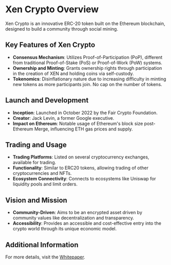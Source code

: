 # Xen Crypto Overview

Xen Crypto is an innovative ERC-20 token built on the Ethereum blockchain, designed to build a community through social mining.

## Key Features of Xen Crypto

- **Consensus Mechanism**: Utilizes Proof-of-Participation (PoP), different from traditional Proof-of-Stake (PoS) or Proof-of-Work (PoW) systems.
- **Ownership and Minting**: Grants ownership rights through participation in the creation of XEN and holding coins via self-custody.
- **Tokenomics**: Disinflationary nature due to increasing difficulty in minting new tokens as more participants join. No cap on the number of tokens.

## Launch and Development

- **Inception**: Launched in October 2022 by the Fair Crypto Foundation.
- **Creator**: Jack Levin, a former Google executive.
- **Impact on Ethereum**: Notable usage of Ethereum's block size post-Ethereum Merge, influencing ETH gas prices and supply.

## Trading and Usage

- **Trading Platforms**: Listed on several cryptocurrency exchanges, available for trading.
- **Functionality**: Similar to ERC20 tokens, allowing trading of other cryptocurrencies and NFTs.
- **Ecosystem Connectivity**: Connects to ecosystems like Uniswap for liquidity pools and limit orders.

## Vision and Mission

- **Community-Driven**: Aims to be an encrypted asset driven by community values like decentralization and transparency.
- **Accessibility**: Provides an accessible and cost-effective entry into the crypto world through its unique economic model.

## Additional Information

For more details, visit the [Whitepaper](https://faircrypto.org/xencryptolp.pdf).
